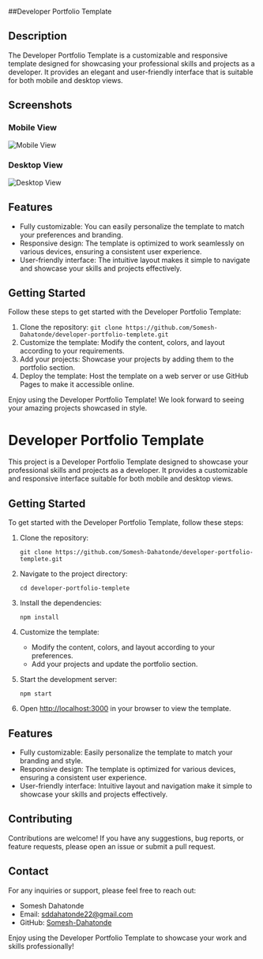 ##Developer Portfolio Template

## Description

The Developer Portfolio Template is a customizable and responsive template designed for showcasing your professional skills and projects as a developer. It provides an elegant and user-friendly interface that is suitable for both mobile and desktop views.

## Screenshots

### Mobile View
![Mobile View](https://github.com/Somesh-Dahatonde/developer-portfolio-templete/assets/63030834/e4cd3dcc-6d3c-4d12-8752-1f4556aae03d)

### Desktop View
![Desktop View](https://github.com/Somesh-Dahatonde/developer-portfolio-templete/assets/63030834/b19f5a5a-dcbe-4144-81d5-95c5bef6d050)

## Features

- Fully customizable: You can easily personalize the template to match your preferences and branding.
- Responsive design: The template is optimized to work seamlessly on various devices, ensuring a consistent user experience.
- User-friendly interface: The intuitive layout makes it simple to navigate and showcase your skills and projects effectively.



## Getting Started

Follow these steps to get started with the Developer Portfolio Template:

1. Clone the repository: `git clone https://github.com/Somesh-Dahatonde/developer-portfolio-templete.git`
2. Customize the template: Modify the content, colors, and layout according to your requirements.
3. Add your projects: Showcase your projects by adding them to the portfolio section.
4. Deploy the template: Host the template on a web server or use GitHub Pages to make it accessible online.

Enjoy using the Developer Portfolio Template! We look forward to seeing your amazing projects showcased in style.



# Developer Portfolio Template

This project is a Developer Portfolio Template designed to showcase your professional skills and projects as a developer. It provides a customizable and responsive interface suitable for both mobile and desktop views.

## Getting Started

To get started with the Developer Portfolio Template, follow these steps:

1. Clone the repository:
   ```
   git clone https://github.com/Somesh-Dahatonde/developer-portfolio-templete.git
   ```

2. Navigate to the project directory:
   ```
   cd developer-portfolio-templete
   ```

3. Install the dependencies:
   ```
   npm install
   ```

4. Customize the template:
   - Modify the content, colors, and layout according to your preferences.
   - Add your projects and update the portfolio section.

5. Start the development server:
   ```
   npm start
   ```

6. Open [http://localhost:3000](http://localhost:3000) in your browser to view the template.

## Features

- Fully customizable: Easily personalize the template to match your branding and style.
- Responsive design: The template is optimized for various devices, ensuring a consistent user experience.
- User-friendly interface: Intuitive layout and navigation make it simple to showcase your skills and projects effectively.

## Contributing

Contributions are welcome! If you have any suggestions, bug reports, or feature requests, please open an issue or submit a pull request.


## Contact

For any inquiries or support, please feel free to reach out:

- Somesh Dahatonde
- Email: sddahatonde22@gmail.com
- GitHub: [Somesh-Dahatonde](https://github.com/Somesh-Dahatonde)

Enjoy using the Developer Portfolio Template to showcase your work and skills professionally!
